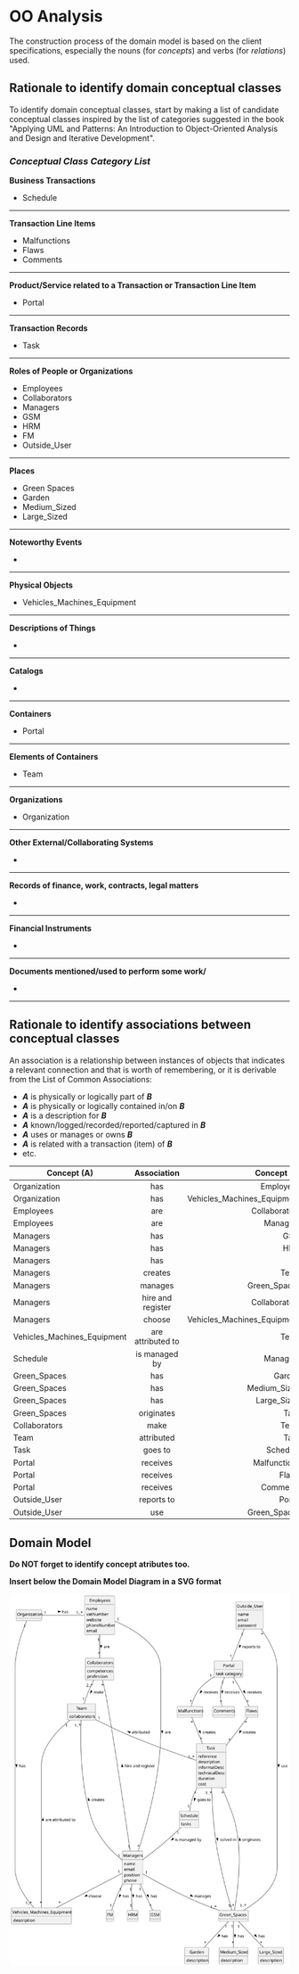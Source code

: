 # OO Analysis

The construction process of the domain model is based on the client specifications, especially the nouns (for _concepts_) and verbs (for _relations_) used.

## Rationale to identify domain conceptual classes
To identify domain conceptual classes, start by making a list of candidate conceptual classes inspired by the list of categories suggested in the book "Applying UML and Patterns: An Introduction to Object-Oriented Analysis and Design and Iterative Development".


### _Conceptual Class Category List_

**Business Transactions**

* Schedule

---

**Transaction Line Items**

* Malfunctions
* Flaws
* Comments

---

**Product/Service related to a Transaction or Transaction Line Item**

* Portal

---

**Transaction Records**

* Task

---  

**Roles of People or Organizations**

* Employees
* Collaborators
* Managers
* GSM
* HRM
* FM
* Outside_User

---

**Places**

* Green Spaces 
* Garden 
* Medium_Sized 
* Large_Sized

---

**Noteworthy Events**

* 

---

**Physical Objects**

* Vehicles_Machines_Equipment

---

**Descriptions of Things**

* 

---

**Catalogs**

* 

---

**Containers**

* Portal

---

**Elements of Containers**

* Team

---

**Organizations**

* Organization

---

**Other External/Collaborating Systems**

* 

---

**Records of finance, work, contracts, legal matters**

* 

---

**Financial Instruments**

* 

---

**Documents mentioned/used to perform some work/**

* 

---


## Rationale to identify associations between conceptual classes

An association is a relationship between instances of objects that indicates a relevant connection and that is worth of remembering, or it is derivable from the List of Common Associations:

- **_A_** is physically or logically part of **_B_**
- **_A_** is physically or logically contained in/on **_B_**
- **_A_** is a description for **_B_**
- **_A_** known/logged/recorded/reported/captured in **_B_**
- **_A_** uses or manages or owns **_B_**
- **_A_** is related with a transaction (item) of **_B_**
- etc.


| Concept (A) 		              |  Association   	  |                 Concept (B) |
|-----------------------------|:-----------------:|----------------------------:|
| Organization                |        has        |                   Employees |
| Organization 	              |        has        | Vehicles_Machines_Equipment |
| Employees                   |        are        |               Collaborators |
| Employees                   |        are        |                    Managers |
| Managers                    |        has        |                         GSM |
| Managers                    |        has        |                         HRM |
| Managers                    |        has        |                          FM |
| Managers                    |      creates      |                        Team |
| Managers                    |      manages      |                Green_Spaces |
| Managers                    | hire and register |               Collaborators |
| Managers                    |      choose       | Vehicles_Machines_Equipment |
| Vehicles_Machines_Equipment | are attributed to |                        Team |
| Schedule                    |   is managed by   |                    Managers |
| Green_Spaces                |        has        |                      Garden |
|Green_Spaces|        has        |                Medium_Sized |
|Green_Spaces|        has        |                 Large_Sized |
|Green_Spaces|    originates     |                        Task |
|Collaborators|       make        |                        Team |
|Team|    attributed     |                        Task |
|Task|      goes to      |                        Schedule |
|Portal|     receives      |                        Malfunctions |
|Portal|     receives      |                        Flaws |
|Portal|     receives      |                        Comments |
|Outside_User|    reports to     |                        Portal |
|Outside_User|        use        |                        Green_Spaces |


















## Domain Model

**Do NOT forget to identify concept atributes too.**

**Insert below the Domain Model Diagram in a SVG format**

![Domain Model](svg/project-domain-model.svg)